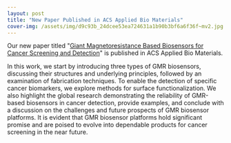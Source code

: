 ```yaml
---
layout: post
title: "New Paper Published in ACS Applied Bio Materials"
cover-img: /assets/img/d9c93b_24dcee53ea724631a1b90b3bf6a6f36f~mv2.jpg
---
```

Our new paper titled "[Giant Magnetoresistance Based Biosensors for Cancer Screening and Detection](https://pubs.acs.org/doi/full/10.1021/acsabm.3c00592)" is published in ACS Applied Bio Materials.

In this work, we start by introducing three types of GMR biosensors, discussing their structures and underlying principles, followed by an examination of fabrication techniques. To enable the detection of specific cancer biomarkers, we explore methods for surface functionalization. We also highlight the global research demonstrating the reliability of GMR-based biosensors in cancer detection, provide examples, and conclude with a discussion on the challenges and future prospects of GMR biosensor platforms. It is evident that GMR biosensor platforms hold significant promise and are poised to evolve into dependable products for cancer screening in the near future.